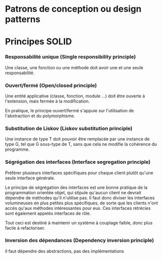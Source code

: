# Patrons de conception ou design patterns

# Principes SOLID

### Responsabilité unique (Single responsibility principle)
Une classe, une fonction ou une méthode doit avoir une et une seule responsabilité.

### Ouvert/fermé (Open/closed principle)
Une entité applicative (classe, fonction, module ...) doit être ouverte à l'extension, mais fermée à la modification.

En pratique, le principe ouvert/fermé s'appuie sur l'utilisation de l'abstraction et du polymorphisme.

### Substitution de Liskov (Liskov substitution principle)
Une instance de type T doit pouvoir être remplacée par une instance de type G, tel que G sous-type de T, sans que cela ne modifie la cohérence du programme.

### Ségrégation des interfaces (Interface segregation principle)
Préférer plusieurs interfaces spécifiques pour chaque client plutôt qu'une seule interface générale.

Le principe de ségrégation des interfaces est une bonne pratique de la programmation orientée objet, qui stipule qu'aucun client ne devrait dépendre de méthodes qu'il n'utilise pas.
Il faut donc diviser les interfaces volumineuses en plus petites plus spécifiques, de sorte que les clients n'ont accès qu'aux méthodes intéressantes pour eux. Ces interfaces rétrécies sont également appelés interfaces de rôle.

Tout ceci est destiné à maintenir un système à couplage faible, donc plus facile à refactoriser.


### Inversion des dépendances (Dependency inversion principle)
Il faut dépendre des abstractions, pas des implémentations